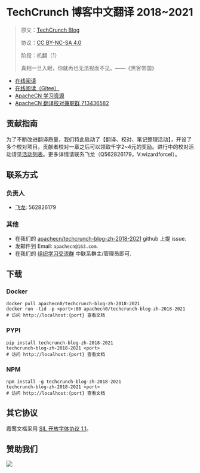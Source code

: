 <!--
    需要填充的占位符：
    
    README.md
    
        TechCrunch 博客中文翻译 2018~2021：文档中文名
        TechCrunch Blog：文档英文名
        https://techcrunch.com：文档原始链接
        techcrunch1821：域名前缀
        飞龙：负责人名称
        wizardforcel：负责人 Github 用户名
        562826179：负责人 QQ
        techcrunch-blog-zh-2018-2021：ApacheCN 的 Github 仓库名称
        techcrunch-blog-zh-2018-2021：DockerHub 仓库名称
        techcrunch-blog-zh-2018-2021：PYPI 包名称
        techcrunch-blog-zh-2018-2021：NPM 包名称
    
    CNAME
    
        techcrunch1821：域名前缀

    index.html
    
        TechCrunch 博客中文翻译 2018~2021：文档中文名
        #00d301：显示颜色
        techcrunch-blog-zh-2018-2021：ApacheCN 的 Github 仓库名称

    asset/docsify-apachecn-footer.js
    
        techcrunch-blog-zh-2018-2021：ApacheCN 的 Github 仓库名称
-->

# TechCrunch 博客中文翻译 2018~2021

> 原文：[TechCrunch Blog](https://techcrunch.com)
> 
> 协议：[CC BY-NC-SA 4.0](http://creativecommons.org/licenses/by-nc-sa/4.0/)
> 
> 阶段：机翻（1）
> 
> 真相一旦入眼，你就再也无法视而不见。——《黑客帝国》

* [在线阅读](https://techcrunch1821.apachecn.org)
* [在线阅读（Gitee）](https://apachecn.gitee.io/doc-template/)
* [ApacheCN 学习资源](http://docs.apachecn.org/)
* [ApacheCN 翻译校对兼职群 713436582](https://jq.qq.com/?_wv=1027&k=VSNtgpjb)

## 贡献指南

为了不断改进翻译质量，我们特此启动了【翻译、校对、笔记整理活动】，开设了多个校对项目。贡献者校对一章之后可以领取千字2\~4元的奖励。进行中的校对活动请见[活动列表](https://home.apachecn.org/#/docs/activity/docs-activity)。更多详情请联系飞龙（Q562826179，V:wizardforcel）。

## 联系方式

### 负责人

* [飞龙](https://github.com/wizardforcel): 562826179

### 其他

*   在我们的 [apachecn/techcrunch-blog-zh-2018-2021](https://github.com/apachecn/techcrunch-blog-zh-2018-2021) github 上提 issue.
*   发邮件到 Email: `apachecn@163.com`.
*   在我们的 [组织学习交流群](https://www.apachecn.org/#/docs/join) 中联系群主/管理员即可.

## 下载

### Docker

```
docker pull apachecn0/techcrunch-blog-zh-2018-2021
docker run -tid -p <port>:80 apachecn0/techcrunch-blog-zh-2018-2021
# 访问 http://localhost:{port} 查看文档
```

### PYPI

```
pip install techcrunch-blog-zh-2018-2021
techcrunch-blog-zh-2018-2021 <port>
# 访问 http://localhost:{port} 查看文档
```

### NPM

```
npm install -g techcrunch-blog-zh-2018-2021
techcrunch-blog-zh-2018-2021 <port>
# 访问 http://localhost:{port} 查看文档
```

## 其它协议

霞鹜文楷采用 [SIL 开放字体协议 1.1](https://github.com/lxgw/LxgwWenKai/blob/main/SIL_Open_Font_License_1.1.txt)。

## 赞助我们

![](http://data.apachecn.org/img/about/donate.jpg)
